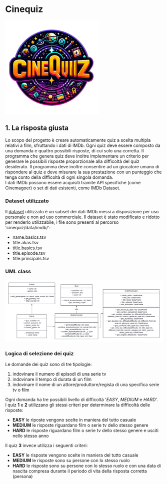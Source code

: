 # Cinequiz

<img src="./data/img/cinequiz.png" alt="cinequiz logo" width="300" height="300">

## 1. La risposta giusta

Lo scopo del progetto è creare automaticamente quiz a scelta multipla relativi a film, sfruttando i dati di IMDb. Ogni quiz deve essere composto da una domanda e quattro possibili risposte, di cui solo
una corretta. Il programma che genera quiz deve inoltre implementare un criterio per generare le
possibili risposte proporzionale alla difficoltà del quiz desiderato. Il programma deve inoltre
consentire ad un giocatore umano di rispondere al quiz e deve misurare la sua prestazione con un
punteggio che tenga conto della difficoltà di ogni singola domanda. \
I dati IMDb possono essere acquisiti tramite API specifiche (come Cinemagoer) o set di dati esistenti,
come IMDb Dataset.

### Dataset utilizzato

Il [dataset](https://developer.imdb.com/non-commercial-datasets/) utilizzato è un subset dei dati IMDb messi a disposizione per uso personale e non ad uso commerciale.
Il dataset è stato modificato e ridotto per renderlo utilizzabile, i file sono presenti al percorso 'cinequiz/data/imdb/':

- name.basics.tsv
- title.akas.tsv
- title.basics.tsv
- title.episode.tsv
- title.principals.tsv

### UML class

![UML class module 'models.py'](./data/img/UML_class.png)

### Logica di selezione dei quiz

Le domande dei quiz sono di tre tipologie:

1. indovinare il numero di episodi di una serie tv
2. indovinare il tempo di durata di un film
3. indovinare il nome di un attore/produttore/regista di una specifica serie tv o film

Ogni domanda ha tre possibili livello di difficoltà '*EASY*, *MEDIUM* e *HARD*'. \
I quiz **1** e **2** utilizzano gli stessi criteri per determinare la difficoltà delle risposte:

- **EASY** le riposte vengono scelte in maniera del tutto casuale
- **MEDIUM** le risposte riguardano film o serie tv dello stesso genere
- **HARD** le risposte riguardano film o serie tv dello stesso genere e usciti nello stesso anno

Il quiz **3** invece utilizza i seguenti criteri:

- **EASY** le risposte vengono scelte in maniera del tutto casuale
- **MEDIUM** le risposte sono su persone con lo stesso ruolo
- **HARD** le risposte sono su persone con lo stesso ruolo e con una data di nascita compresa durante il periodo di vita della risposta corretta (persona)
